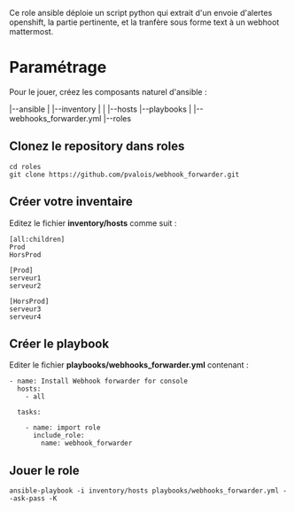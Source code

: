 Ce role ansible déploie un script python qui extrait d'un envoie d'alertes openshift, la partie pertinente, et la tranfère sous forme text à un webhoot mattermost.

Paramétrage
============

Pour le jouer, créez les composants naturel d'ansible : 

  |--ansible
  |  |--inventory
  |  |  |--hosts
  |--playbooks
  |  |-- webhooks_forwarder.yml
  |--roles

Clonez le repository dans roles
--------------------------------

```
cd roles
git clone https://github.com/pvalois/webhook_forwarder.git
```

Créer votre inventaire
-----------------------

Editez le fichier **inventory/hosts** comme suit : 

```
[all:children]
Prod
HorsProd

[Prod]
serveur1
serveur2

[HorsProd]
serveur3
serveur4
```

Créer le playbook
------------------

Editer le fichier **playbooks/webhooks_forwarder.yml** contenant : 

``` 
- name: Install Webhook forwarder for console
  hosts: 
    - all

  tasks:

    - name: import role
      include_role: 
        name: webhook_forwarder
``` 

Jouer le role  
--------------

```
ansible-playbook -i inventory/hosts playbooks/webhooks_forwarder.yml --ask-pass -K 
``` 
